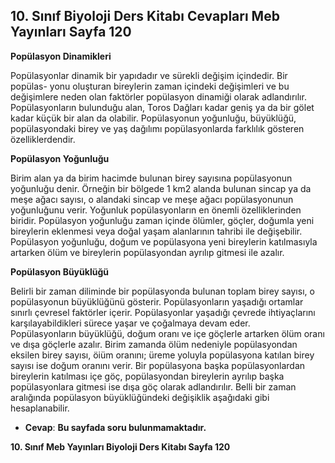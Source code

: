 ## 10. Sınıf Biyoloji Ders Kitabı Cevapları Meb Yayınları Sayfa 120

**Popülasyon Dinamikleri**

Popülasyonlar dinamik bir yapıdadır ve sürekli değişim içindedir. Bir popülas- yonu oluşturan bireylerin zaman içindeki değişimleri ve bu değişimlere neden olan faktörler popülasyon dinamiği olarak adlandırılır. Popülasyonların bulunduğu alan, Toros Dağları kadar geniş ya da bir gölet kadar küçük bir alan da olabilir. Popülasyonun yoğunluğu, büyüklüğü, popülasyondaki birey ve yaş dağılımı popülasyonlarda farklılık gösteren özelliklerdendir.

**Popülasyon Yoğunluğu**

Birim alan ya da birim hacimde bulunan birey sayısına popülasyonun yoğunluğu denir. Örneğin bir bölgede 1 km2 alanda bulunan sincap ya da meşe ağacı sayısı, o alandaki sincap ve meşe ağacı popülasyonunun yoğunluğunu verir. Yoğunluk popülasyonların en önemli özelliklerinden biridir. Popülasyon yoğunluğu zaman içinde ölümler, göçler, doğumla yeni bireylerin eklenmesi veya doğal yaşam alanlarının tahribi ile değişebilir. Popülasyon yoğunluğu, doğum ve popülasyona yeni bireylerin katılmasıyla artarken ölüm ve bireylerin popülasyondan ayrılıp gitmesi ile azalır.

**Popülasyon Büyüklüğü**

Belirli bir zaman diliminde bir popülasyonda bulunan toplam birey sayısı, o popülasyonun büyüklüğünü gösterir. Popülasyonların yaşadığı ortamlar sınırlı çevresel faktörler içerir. Popülasyonlar yaşadığı çevrede ihtiyaçlarını karşılayabildikleri sürece yaşar ve çoğalmaya devam eder.  
 Popülasyonların büyüklüğü, doğum oranı ve içe göçlerle artarken ölüm oranı ve dışa göçlerle azalır. Birim zamanda ölüm nedeniyle popülasyondan eksilen birey sayısı, öiüm oranını; üreme yoluyla popülasyona katılan birey sayısı ise doğum oranını verir. Bir popülasyona başka popülasyonlardan bireylerin katılması içe göç, popülasyondan bireylerin ayrılıp başka popülasyonlara gitmesi ise dışa göç olarak adlandırılır. Belli bir zaman aralığında popülasyon büyüklüğündeki değişiklik aşağıdaki gibi hesaplanabilir.

* **Cevap**: **Bu sayfada soru bulunmamaktadır.**

**10. Sınıf Meb Yayınları Biyoloji Ders Kitabı Sayfa 120**